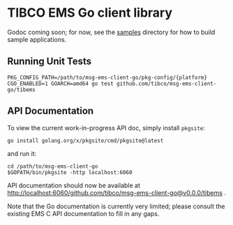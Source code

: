 # TIBCO EMS Go client library

Godoc coming soon; for now, see the [samples](samples) directory for how to build sample applications.

## Running Unit Tests

```
PKG_CONFIG_PATH=/path/to/msg-ems-client-go/pkg-config/{platform} CGO_ENABLED=1 GOARCH=amd64 go test github.com/tibco/msg-ems-client-go/tibems
```

## API Documentation

To view the current work-in-progress API doc, simply install `pkgsite`:

```
go install golang.org/x/pkgsite/cmd/pkgsite@latest
```

and run it:

```
cd /path/to/msg-ems-client-go
$GOPATH/bin/pkgsite -http localhost:6060
```

API documentation should now be available at [http://localhost:6060/github.com/tibco/msg-ems-client-go@v0.0.0/tibems](http://localhost:6060/github.com/tibco/msg-ems-client-go@v0.0.0/tibems) .

Note that the Go documentation is currently very limited; please consult the existing EMS C API documentation to fill in any gaps.
